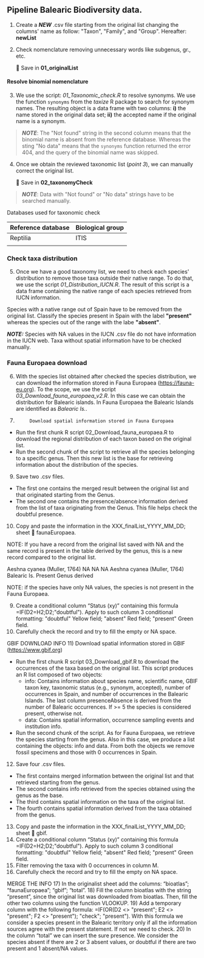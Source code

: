 ## Pipeline Balearic Biodiversity data.

1. Create a ***NEW*** .csv file starting from the original list changing the columns' name as follow: "Taxon", "Family", and "Group". Hereafter: **newList**

2. Check nomenclature removing unnecessary words like subgenus, gr., etc.

    📁 Save in **01_originalList**

#### Resolve binomial nomenclature

3. We use the script: *01_Taxonomic_check.R* to resolve synonyms.
We use the function `synonyms` from the *taxize* R package to search for synonym names. The resulting object is a data frame with two columns: 
**i)** the name stored in the original data set; **ii)** the accepted name if the original name is a synonym. 

> _**NOTE**_: The "Not found" string in the second column means that the binomial name is absent from the reference database. Whereas the sting "No data" means that the `synonyms` function returned the error 404, and the query of the binomial name was skipped.

4. Once we obtain the reviewed taxonomic list (*point 3*), we can manually correct the original list.

    📁 Save in **02_taxonomyCheck**

 > _**NOTE**_: Data with "Not found" or "No data" strings have to be searched manually.


Databases used for taxonomic check

| Reference database | Biological group |
|--------------------|------------------|
| Reptilia           | ITIS             |
|                    |                  |

   ### Check taxa distribution

5. Once we have a good taxonomy list, we need to check each species' distribution to remove those taxa outside their native range. To do that, we use the script *01_Distribution_IUCN.R*.
The result of this script is a data frame containing the native range of each species retrieved from IUCN information.

Species with a native range out of Spain have to be removed from the original list.
Classify the species present in Spain with the label **"present"** whereas the species out of the range with the labe **"absent"**.

   ***NOTE:*** Species with NA values in the IUCN .csv file do not have information in the IUCN web. Taxa without spatial information have to be checked manually.
   
   
   ### Fauna Europaea download

6. With the species list obtained after checked the species distribution, we can download the information stored in Fauna Europaea (https://fauna-eu.org). To the scope, we use the script *03_Download_fauna_europaea_v2.R*. In this case we can obtain the distribution for Balearic islands. In Fauna Europaea the Balearic Islands are identified as *Balearic Is.*.




8.			Download spatial information stored in Fauna Europaea 
-	Run the first chunk R script 02_Download_fauna_europaea.R to download the regional distribution of each taxon based on the original list.
-	Run the second chunk of the script to retrieve all the species belonging to a specific genus. Then this new list is the base for retrieving information about the distribution of the species.
9)	Save two .csv files. 
-	The first one contains the merged result between the original list and that originated starting from the Genus.
-	The second one contains the presence/absence information derived from the list of taxa originating from the Genus. This file helps check the doubtful presence.
10)	Copy and paste the information in the XXX_finalList_YYYY_MM_DD; sheet  faunaEuropaea.

NOTE: If you have a record from the original list saved with NA and the same record is present in the table derived by the genus, this is a new record compared to the original list.

Aeshna cyanea (Muller, 1764)	NA	NA	NA
Aeshna cyanea (Muller, 1764)	Balearic Is.	Present	Genus derived

NOTE: if the species have only NA values, the species is not present in the Fauna Europaea.

9)	Create a conditional column “Status (xy)” containing this formula =IF(D2=H2;D2;"doubtful"). 
Apply to such column 3 conditional formatting: 
"doubtful" Yellow field;
"absent" Red field;
"present" Green field.
10)	Carefully check the record and try to fill the empty or NA space.

GBIF DOWNLOAD INFO
11)	Download spatial information stored in GBIF (https://www.gbif.org)
-	Run the first chunk R script 03_Download_gbif.R to download the occurrences of the taxa based on the original list. 
	This script produces an R list composed of two objects:
	- info: Contains information about species name, scientific name, GBIF taxon key, taxonomic status (e.g., synonym, accepted), number of occurrences in Spain, and number of occurrences in the Balearic Islands. The last column presenceAbsence is derived from the number of Balearic occurrences. If >= 5 the species is considered present, otherwise not.
	- data: Contains spatial information, occurrence sampling events and institution info.
- Run the second chunk of the script. As for Fauna Europaea, we retrieve the species starting from the genus. Also in this case, we produce a list containing the objects: info and data.
From both the objects we remove fossil specimens and those with 0 occurrences in Spain.
12)	Save four .csv files.
-	The first contains merged information between the original list and that retrieved starting from the genus.
-	The second contains info retrieved from the species obtained using the genus as the base.
-	The third contains spatial information on the taxa of the original list.
-	The fourth contains spatial information derived from the taxa obtained from the genus.
13)	 Copy and paste the information in the XXX_finalList_YYYY_MM_DD; sheet  gbif.
14)	Create a conditional column “Status (xy)” containing this formula =IF(D2=H2;D2;"doubtful"). 
Apply to such column 3 conditional formatting: 
"doubtful" Yellow field;
"absent" Red field;
"present" Green field.
15)	 Filter removing the taxa with 0 occurrences in column M.
16)	Carefully check the record and try to fill the empty on NA space.

MERGE THE INFO
17)	 In the originalist sheet add the columns: “bioatlas”; “faunaEuropaea”; “gbif”; “total”. 
18)	 Fill the column bioatlas with the string “present”, since the original list was downloaded from bioatlas. Then, fill the other two columns using the function VLOOKUP.
19)	Add a temporary column with the following formula: 
=IF(OR(D2 <> "present"; E2 <> "present"; F2 <> "present"); "check"; "present").
With this formula we consider a species present in the Balearic territory only if all the information sources agree with the present statement. If not we need to check. 
20)	In the column “total” we can insert the sure presence. We consider the species absent if there are 2 or 3 absent values, or doubtful if there are two present and 1 absent/NA values.